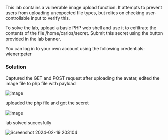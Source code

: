 This lab contains a vulnerable image upload function. It attempts to prevent users from uploading unexpected file types, but relies on checking user-controllable input to verify this.

To solve the lab, upload a basic PHP web shell and use it to exfiltrate the contents of the file /home/carlos/secret. Submit this secret using the button provided in the lab banner.

You can log in to your own account using the following credentials: wiener:peter

### Solution

Captured the GET and POST request after uploading the avatar, edited the image file to php file with payload

![image](https://github.com/RahulMMenon011/PortSwigger_Labs/assets/140642506/64032c1d-f8b9-4b94-b863-ec5a0d287a7a)

uploaded the php file and got the secret

![image](https://github.com/RahulMMenon011/PortSwigger_Labs/assets/140642506/b34c94a2-1701-4bb0-8fa0-7b2ac8402a15)

lab solved succesfully

![Screenshot 2024-02-19 203104](https://github.com/RahulMMenon011/PortSwigger_Labs/assets/140642506/89436844-ef25-4da7-9751-627436b3c980)
